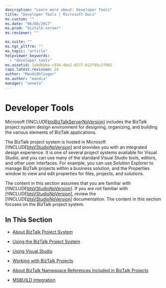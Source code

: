 ```yaml
---
description: "Learn more about: Developer Tools"
title: "Developer Tools | Microsoft Docs"
ms.custom: ""
ms.date: "06/08/2017"
ms.prod: "biztalk-server"
ms.reviewer: ""

ms.suite: ""
ms.tgt_pltfrm: ""
ms.topic: "article"
helpviewer_keywords: 
  - "developer tools"
ms.assetid: 1abdbbba-c934-4be2-8277-612f95c2f065
caps.latest.revision: 14
author: "MandiOhlinger"
ms.author: "mandia"
manager: "anneta"
---
```

# Developer Tools
Microsoft [!INCLUDE[btsBizTalkServerNoVersion](../includes/btsbiztalkservernoversion-md.md)] includes the BizTalk project system design environment for designing, organizing, and building the various elements of BizTalk applications.  
  
 The BizTalk project system is hosted in Microsoft [!INCLUDE[btsVStudioNoVersion](../includes/btsvstudionoversion-md.md)] and provides you with an integrated design experience. It is one of several project systems available for Visual Studio, and you can use many of the standard Visual Studio tools, editors, and other user interfaces. For example, you can use Solution Explorer to manage BizTalk projects within a business solution, and the Properties window to view and edit properties for files, projects, and solutions.  
  
 The content in this section assumes that you are familiar with [!INCLUDE[btsVStudioNoVersion](../includes/btsvstudionoversion-md.md)]. If you are not familiar with [!INCLUDE[btsVStudioNoVersion](../includes/btsvstudionoversion-md.md)], review the [!INCLUDE[btsVStudioNoVersion](../includes/btsvstudionoversion-md.md)] documentation. The content in this section focuses on the BizTalk project system.  
  
## In This Section  
  
-   [About BizTalk Project System](../core/about-the-biztalk-project-system.md)  
  
-   [Using the BizTalk Project System](../core/using-the-biztalk-project-system.md)  
  
-   [Using Visual Studio](../core/using-visual-studio.md)  
  
-   [Working with BizTalk Projects](../core/working-with-biztalk-projects.md)  
  
-   [About BizTalk Namespace References Included in BizTalk Projects](../core/about-biztalk-namespace-references-included-in-biztalk-projects.md)  
  
-   [MSBUILD Integration](../core/msbuild-integration.md)
